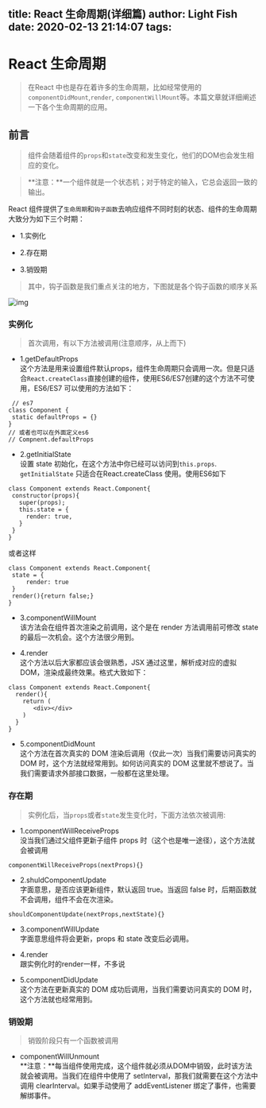 title: React 生命周期(详细篇)
author: Light Fish
date: 2020-02-13 21:14:07
tags:
---
# React 生命周期

> 在React 中也是存在着许多的生命周期，比如经常使用的`componentDidMount`,`render`, `componentWillMount`等。本篇文章就详细阐述一下各个生命周期的应用。

<!--more-->

## 前言

> 组件会随着组件的`props`和`state`改变和发生变化，他们的DOM也会发生相应的变化。

> **注意：**一个组件就是一个状态机；对于特定的输入，它总会返回一致的输出。

React 组件提供了`生命周期`和`钩子函数`去响应组件不同时刻的状态、组件的生命周期大致分为如下三个时期：

* 1.实例化

* 2.存在期

* 3.销毁期

>其中，钩子函数是我们重点关注的地方，下图就是各个钩子函数的顺序关系

![img](http://qnpic.top/2020-02-13%5C1.png)

### 实例化

>首次调用，有以下方法被调用(注意顺序，从上而下)

* 1.getDefaultProps <br/>
  这个方法是用来设置组件默认props，组件生命周期只会调用一次。但是只适合`React.createClass`直接创建的组件，使用ES6/ES7创建的这个方法不可使用，ES6/ES7 可以使用的方法如下：
 
 ```
  // es7
class Component {
  static defaultProps = {}
}
// 或者也可以在外面定义es6
// Compnent.defaultProps
 ```
  
* 2.getInitialState <br/>
	设置 state 初始化，在这个方法中你已经可以访问到`this.props`. `getInitialState` 只适合在React.createClass 使用。使用ES6如下
 
 ```
 class Component extends React.Component{
  constructor(props){
    super(props);
    this.state = {
      render: true,
    }
  }
}
 ```
 
 或者这样
 
 ```
 class Component extends React.Component{
  state = {
      render: true
  }
  render(){return false;}
}
 ```
 
* 3.componentWillMount <br/>
 	该方法会在组件首次渲染之前调用，这个是在 render 方法调用前可修改 state 的最后一次机会。这个方法很少用到。
    
* 4.render <br/>
	这个方法以后大家都应该会很熟悉，JSX 通过这里，解析成对应的虚拟 DOM，渲染成最终效果。格式大致如下：
    
```
class Component extends React.Component{
  render(){
    return (
       <div></div>
    )
  }
}
```

* 5.componentDidMount <br/>
	这个方法在首次真实的 DOM 渲染后调用（仅此一次）当我们需要访问真实的 DOM 时，这个方法就经常用到。如何访问真实的 DOM 这里就不想说了。当我们需要请求外部接口数据，一般都在这里处理。
    

### 存在期

> 实例化后，当`props`或者`state`发生变化时，下面方法依次被调用:

* 1.componentWillReceiveProps <br/>
	没当我们通过父组件更新子组件 props 时（这个也是唯一途径），这个方法就会被调用
    
```
componentWillReceiveProps(nextProps){}
```

* 2.shuldComponentUpdate <br/>
	字面意思，是否应该更新组件，默认返回 true。当返回 false 时，后期函数就不会调用，组件不会在次渲染。
 
```
shouldComponentUpdate(nextProps,nextState){}
```

* 3.componentWillUpdate <br/>
	字面意思组件将会更新，props 和 state 改变后必调用。

* 4.render <br/>
	跟实例化时的render一样，不多说

* 5.componentDidUpdate <br/>
	这个方法在更新真实的 DOM 成功后调用，当我们需要访问真实的 DOM 时，这个方法就也经常用到。
    
### 销毁期

>销毁阶段只有一个函数被调用

* componentWillUnmount <br/>
	**注意：**每当组件使用完成，这个组件就必须从DOM中销毁，此时该方法就会被调用。当我们在组件中使用了 setInterval，那我们就需要在这个方法中调用 clearInterval。如果手动使用了 addEventListener 绑定了事件，也需要解绑事件。